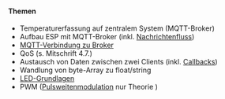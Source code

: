 #### **Themen**
- Temperaturerfassung auf zentralem System (MQTT-Broker)
- Aufbau ESP mit MQTT-Broker (inkl. [Nachrichtenfluss](https://mo6273.schule.hessen.de/mod/resource/view.php?id=40072))  
- [MQTT-Verbindung zu Broker](https://mo6273.schule.hessen.de/pluginfile.php/83071/mod_resource/content/5/lf7-1-hs3-a1-mqtt-verbindung.html)
- QoS (s. Mitschrift 4.7.)  
- Austausch von Daten zwischen zwei Clients (inkl. [Callbacks](https://mo6273.schule.hessen.de/mod/resource/view.php?id=33000))  
- Wandlung von byte-Array zu float/string  
- [LED-Grundlagen](https://mo6273.schule.hessen.de/pluginfile.php/98266/mod_resource/content/5/lf7-3-fw01-m1-led-schaltung.html)  
- PWM ([Pulsweitenmodulation](https://mo6273.schule.hessen.de/mod/page/view.php?id=40518) nur Theorie )